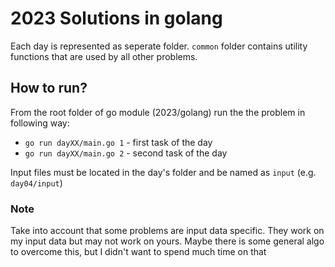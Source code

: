 # 2023 Solutions in golang

Each day is represented as seperate folder. `common` folder contains utility functions that are used by all other problems.

## How to run?
From the root folder of go module (2023/golang) run the the problem in following way:
 - ```go run dayXX/main.go 1``` - first task of the day
 - ```go run dayXX/main.go 2``` - second task of the day

 Input files must be located in the day's folder and be named as `input` (e.g. `day04/input`)

 ### Note
 Take into account that some problems are input data specific. They work on my input data but may not work on yours. Maybe there is some general algo to overcome this, but I didn't want to spend much time on that